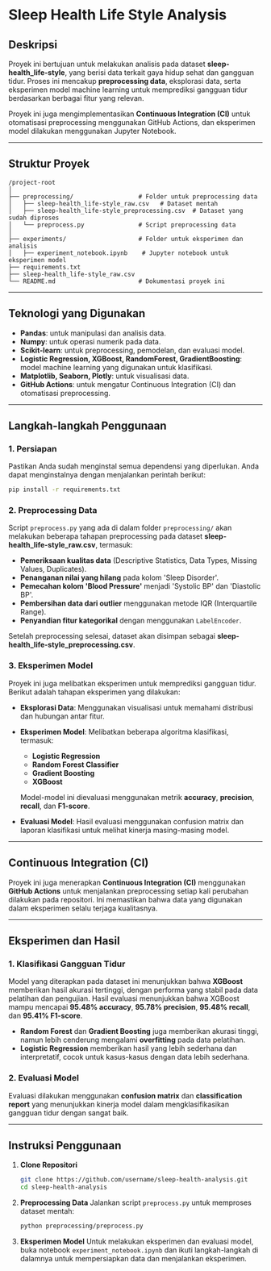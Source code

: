 # Sleep Health Life Style Analysis

## Deskripsi

Proyek ini bertujuan untuk melakukan analisis pada dataset **sleep-health\_life-style**, yang berisi data terkait gaya hidup sehat dan gangguan tidur. Proses ini mencakup **preprocessing data**, eksplorasi data, serta eksperimen model machine learning untuk memprediksi gangguan tidur berdasarkan berbagai fitur yang relevan.

Proyek ini juga mengimplementasikan **Continuous Integration (CI)** untuk otomatisasi preprocessing menggunakan GitHub Actions, dan eksperimen model dilakukan menggunakan Jupyter Notebook.

---

## Struktur Proyek

```
/project-root
│
├── preprocessing/                  # Folder untuk preprocessing data
│   ├── sleep-health_life-style_raw.csv   # Dataset mentah
│   ├── sleep-health_life-style_preprocessing.csv  # Dataset yang sudah diproses
│   └── preprocess.py               # Script preprocessing data
│
├── experiments/                    # Folder untuk eksperimen dan analisis
│   ├── experiment_notebook.ipynb    # Jupyter notebook untuk eksperimen model
├── requirements.txt
├── sleep-health_life-style_raw.csv
└── README.md                       # Dokumentasi proyek ini
```

---

## Teknologi yang Digunakan

* **Pandas**: untuk manipulasi dan analisis data.
* **Numpy**: untuk operasi numerik pada data.
* **Scikit-learn**: untuk preprocessing, pemodelan, dan evaluasi model.
* **Logistic Regression, XGBoost, RandomForest, GradientBoosting**: model machine learning yang digunakan untuk klasifikasi.
* **Matplotlib, Seaborn, Plotly**: untuk visualisasi data.
* **GitHub Actions**: untuk mengatur Continuous Integration (CI) dan otomatisasi preprocessing.

---

## Langkah-langkah Penggunaan

### 1. Persiapan

Pastikan Anda sudah menginstal semua dependensi yang diperlukan. Anda dapat menginstalnya dengan menjalankan perintah berikut:

```bash
pip install -r requirements.txt
```

### 2. Preprocessing Data

Script `preprocess.py` yang ada di dalam folder `preprocessing/` akan melakukan beberapa tahapan preprocessing pada dataset **sleep-health\_life-style\_raw\.csv**, termasuk:

* **Pemeriksaan kualitas data** (Descriptive Statistics, Data Types, Missing Values, Duplicates).
* **Penanganan nilai yang hilang** pada kolom 'Sleep Disorder'.
* **Pemecahan kolom 'Blood Pressure'** menjadi 'Systolic BP' dan 'Diastolic BP'.
* **Pembersihan data dari outlier** menggunakan metode IQR (Interquartile Range).
* **Penyandian fitur kategorikal** dengan menggunakan `LabelEncoder`.

Setelah preprocessing selesai, dataset akan disimpan sebagai **sleep-health\_life-style\_preprocessing.csv**.

### 3. Eksperimen Model

Proyek ini juga melibatkan eksperimen untuk memprediksi gangguan tidur. Berikut adalah tahapan eksperimen yang dilakukan:

* **Eksplorasi Data**: Menggunakan visualisasi untuk memahami distribusi dan hubungan antar fitur.

* **Eksperimen Model**: Melibatkan beberapa algoritma klasifikasi, termasuk:

  * **Logistic Regression**
  * **Random Forest Classifier**
  * **Gradient Boosting**
  * **XGBoost**

  Model-model ini dievaluasi menggunakan metrik **accuracy**, **precision**, **recall**, dan **F1-score**.

* **Evaluasi Model**: Hasil evaluasi menggunakan confusion matrix dan laporan klasifikasi untuk melihat kinerja masing-masing model.

---

## Continuous Integration (CI)

Proyek ini juga menerapkan **Continuous Integration (CI)** menggunakan **GitHub Actions** untuk menjalankan preprocessing setiap kali perubahan dilakukan pada repositori. Ini memastikan bahwa data yang digunakan dalam eksperimen selalu terjaga kualitasnya.

---

## Eksperimen dan Hasil

### 1. Klasifikasi Gangguan Tidur

Model yang diterapkan pada dataset ini menunjukkan bahwa **XGBoost** memberikan hasil akurasi tertinggi, dengan performa yang stabil pada data pelatihan dan pengujian. Hasil evaluasi menunjukkan bahwa XGBoost mampu mencapai **95.48% accuracy**, **95.78% precision**, **95.48% recall**, dan **95.41% F1-score**.

* **Random Forest** dan **Gradient Boosting** juga memberikan akurasi tinggi, namun lebih cenderung mengalami **overfitting** pada data pelatihan.
* **Logistic Regression** memberikan hasil yang lebih sederhana dan interpretatif, cocok untuk kasus-kasus dengan data lebih sederhana.

### 2. Evaluasi Model

Evaluasi dilakukan menggunakan **confusion matrix** dan **classification report** yang menunjukkan kinerja model dalam mengklasifikasikan gangguan tidur dengan sangat baik.

---

## Instruksi Penggunaan

1. **Clone Repositori**

   ```bash
   git clone https://github.com/username/sleep-health-analysis.git
   cd sleep-health-analysis
   ```

2. **Preprocessing Data**
   Jalankan script `preprocess.py` untuk memproses dataset mentah:

   ```bash
   python preprocessing/preprocess.py
   ```

3. **Eksperimen Model**
   Untuk melakukan eksperimen dan evaluasi model, buka notebook `experiment_notebook.ipynb` dan ikuti langkah-langkah di dalamnya untuk mempersiapkan data dan menjalankan eksperimen.
